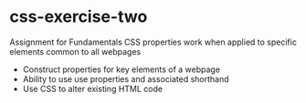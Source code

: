 # css-exercise-two
Assignment for Fundamentals
CSS properties work when applied to specific elements common to all webpages
- Construct properties for key elements of a webpage
- Ability to use use properties and associated shorthand
- Use CSS to alter existing HTML code 
